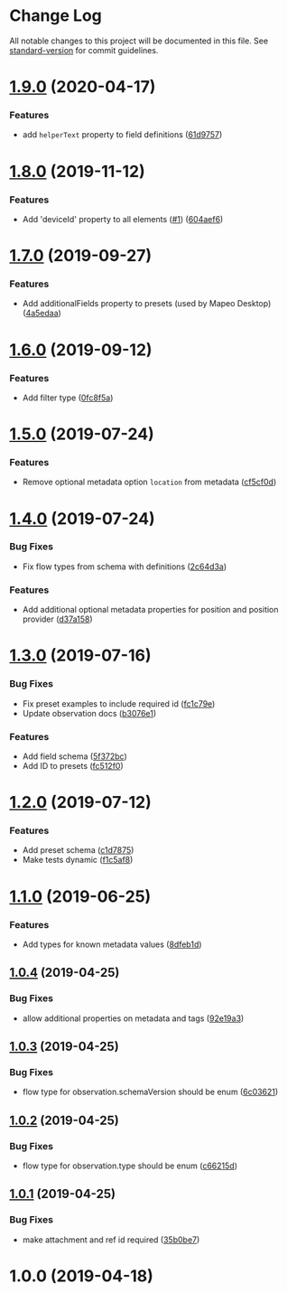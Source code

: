 # Change Log

All notable changes to this project will be documented in this file. See [standard-version](https://github.com/conventional-changelog/standard-version) for commit guidelines.

# [1.9.0](https://github.com/digidem/mapeo-schema/compare/v1.8.0...v1.9.0) (2020-04-17)


### Features

* add `helperText` property to field definitions ([61d9757](https://github.com/digidem/mapeo-schema/commit/61d97572096e3cad7536214f6d00ef51c56b2638))



# [1.8.0](https://github.com/digidem/mapeo-schema/compare/v1.7.0...v1.8.0) (2019-11-12)


### Features

* Add 'deviceId' property to all elements ([#1](https://github.com/digidem/mapeo-schema/issues/1)) ([604aef6](https://github.com/digidem/mapeo-schema/commit/604aef631edbf0f5993f10f86ff32529b933089f))



# [1.7.0](https://github.com/digidem/mapeo-schema/compare/v1.6.0...v1.7.0) (2019-09-27)


### Features

* Add additionalFields property to presets (used by Mapeo Desktop) ([4a5edaa](https://github.com/digidem/mapeo-schema/commit/4a5edaa))



# [1.6.0](https://github.com/digidem/mapeo-schema/compare/v1.5.0...v1.6.0) (2019-09-12)


### Features

* Add filter type ([0fc8f5a](https://github.com/digidem/mapeo-schema/commit/0fc8f5a))



# [1.5.0](https://github.com/digidem/mapeo-schema/compare/v1.4.0...v1.5.0) (2019-07-24)


### Features

* Remove optional metadata option `location` from metadata ([cf5cf0d](https://github.com/digidem/mapeo-schema/commit/cf5cf0d))



# [1.4.0](https://github.com/digidem/mapeo-schema/compare/v1.3.0...v1.4.0) (2019-07-24)


### Bug Fixes

* Fix flow types from schema with definitions ([2c64d3a](https://github.com/digidem/mapeo-schema/commit/2c64d3a))


### Features

* Add additional optional metadata properties for position and position provider ([d37a158](https://github.com/digidem/mapeo-schema/commit/d37a158))



# [1.3.0](https://github.com/digidem/mapeo-schema/compare/v1.2.0...v1.3.0) (2019-07-16)


### Bug Fixes

* Fix preset examples to include required id ([fc1c79e](https://github.com/digidem/mapeo-schema/commit/fc1c79e))
* Update observation docs ([b3076e1](https://github.com/digidem/mapeo-schema/commit/b3076e1))


### Features

* Add field schema ([5f372bc](https://github.com/digidem/mapeo-schema/commit/5f372bc))
* Add ID to presets ([fc512f0](https://github.com/digidem/mapeo-schema/commit/fc512f0))



# [1.2.0](https://github.com/digidem/mapeo-schema/compare/v1.1.0...v1.2.0) (2019-07-12)


### Features

* Add preset schema ([c1d7875](https://github.com/digidem/mapeo-schema/commit/c1d7875))
* Make tests dynamic ([f1c5af8](https://github.com/digidem/mapeo-schema/commit/f1c5af8))



# [1.1.0](https://github.com/digidem/mapeo-schema/compare/v1.0.4...v1.1.0) (2019-06-25)


### Features

* Add types for known metadata values ([8dfeb1d](https://github.com/digidem/mapeo-schema/commit/8dfeb1d))



## [1.0.4](https://github.com/digidem/mapeo-schema/compare/v1.0.3...v1.0.4) (2019-04-25)


### Bug Fixes

* allow additional properties on metadata and tags ([92e19a3](https://github.com/digidem/mapeo-schema/commit/92e19a3))



## [1.0.3](https://github.com/digidem/mapeo-schema/compare/v1.0.2...v1.0.3) (2019-04-25)


### Bug Fixes

* flow type for observation.schemaVersion should be enum ([6c03621](https://github.com/digidem/mapeo-schema/commit/6c03621))



## [1.0.2](https://github.com/digidem/mapeo-schema/compare/v1.0.1...v1.0.2) (2019-04-25)


### Bug Fixes

* flow type for observation.type should be enum ([c66215d](https://github.com/digidem/mapeo-schema/commit/c66215d))



## [1.0.1](https://github.com/digidem/mapeo-schema/compare/v1.0.0...v1.0.1) (2019-04-25)


### Bug Fixes

* make attachment and ref id required ([35b0be7](https://github.com/digidem/mapeo-schema/commit/35b0be7))



# 1.0.0 (2019-04-18)
